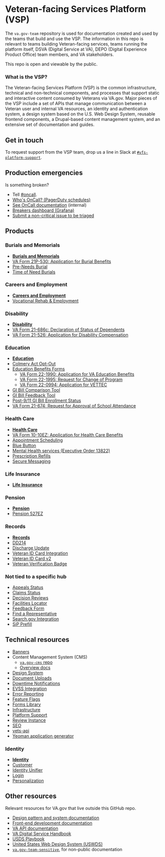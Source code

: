 # Veteran-facing Services Platform (VSP)
The `va.gov-team` repository is used for documentation created and used by the teams that build and use the VSP. The information in this repo is relevant to teams building Veteran-facing services, teams running the platform itself, DSVA (Digital Service at VA), DEPO (Digital Experience Product Office) team members, and VA stakeholders.

This repo is open and viewable by the public.

### What is the VSP?
The Veteran-facing Services Platform (VSP) is the common infrastructure, technical and non-technical components, and processes that support static and interactive content consumed by Veterans via VA.gov. Major pieces of the VSP include a set of APIs that manage communication between a Veteran user and internal VA resources, an identity and authentication system, a design system based on the U.S. Web Design System, reusable frontend components, a Drupal-based content management system, and an extensive set of documentation and guides.

## Get in touch

To request support from the VSP team, drop us a line in Slack at [`#vfs-platform-support`](https://dsva.slack.com/messages/CBU0KDSB1).


<!--
 TODO: update org chart
 * [Org chart](https://github.com/department-of-veterans-affairs/vets.gov-team/blob/master/Administrative/org-chart.md) (internal, out of date)
 -->

## Production emergencies

Is something broken?

* Tell [#oncall](https://dsva.slack.com/messages/C30LCU8S3).
* [Who's OnCall? (PagerDuty schedules)](https://dsva.pagerduty.com/schedules)
* [See OnCall documentation](https://github.com/department-of-veterans-affairs/va.gov-team-sensitive/tree/master/OnCall) (internal)
* [Breakers dashboard (Grafana)](http://grafana.vetsgov-internal/dashboard/db/breakers?orgId=1)
* [Submit a non-critical issue to be triaged](https://github.com/department-of-veterans-affairs/va.gov-team/issues/new?assignees=&labels=triage%2C+triage-incident&template=triage-incident-template.md&title=)

## Products

### Burials and Memorials

* [**Burials and Memorials**](https://github.com/department-of-veterans-affairs/va.gov-team/tree/master/products/burials-memorials)
* [VA Form 21P-530: Application for Burial Benefits
]()
* [Pre-Needs Burial](https://github.com/department-of-veterans-affairs/va.gov-team/tree/master/products/burials-memorials/pre-need)
* [Time of Need Burials]()

### Careers and Employment

* [**Careers and Employment**](https://github.com/department-of-veterans-affairs/va.gov-team/tree/master/products/education-careers)
* [Vocational Rehab & Employment](https://github.com/department-of-veterans-affairs/va.gov-team/tree/master/products/education-careers/vocational-rehab)

### Disability

* [**Disability**](https://github.com/department-of-veterans-affairs/va.gov-team/tree/master/products/disability)
* [VA Form 21-686c: Declaration of Status of Dependents](https://github.com/department-of-veterans-affairs/va.gov-team/tree/master/products/disability/declare-dependent)
* [VA Form 21-526: Application for Disability Compensation](https://github.com/department-of-veterans-affairs/va.gov-team/tree/master/products/disability/526ez)

### Education

* [**Education**](https://github.com/department-of-veterans-affairs/va.gov-team/tree/master/products/education-careers)
* [Colmery Act Opt-Out](https://github.com/department-of-veterans-affairs/va.gov-team/tree/master/products/education-careers/opt-out)
* [Education Benefits Forms](https://github.com/department-of-veterans-affairs/va.gov-team/tree/master/products/education-careers/application)
    * [VA Form 22-1990: Application for VA Education Benefits](https://github.com/department-of-veterans-affairs/va.gov-team/tree/master/products/education-careers/application/1990)
    * [VA Form 22-1995: Request for Change of Program](https://github.com/department-of-veterans-affairs/va.gov-team/tree/master/products/education-careers/application/1995)
    * [VA Form 22-0994: Application for VETTEC](https://github.com/department-of-veterans-affairs/va.gov-team/tree/master/products/education-careers/application/vettec-0994)
* [GI Bill Comparison Tool](https://github.com/department-of-veterans-affairs/va.gov-team/tree/master/products/education-careers/school-comparison-tool)
* [GI Bill Feedback Tool](https://github.com/department-of-veterans-affairs/va.gov-team/tree/master/products/education-careers/school-feedback-tool)
* [Post-9/11 GI Bill Enrollment Status](https://github.com/department-of-veterans-affairs/va.gov-team/tree/master/products/education-careers/statement-of-benefits)
* [VA Form 21-674: Request for Approval of School Attendance](https://github.com/department-of-veterans-affairs/va.gov-team/tree/master/products/education-careers/school-attendance)

### Health Care

* [**Health Care**](https://github.com/department-of-veterans-affairs/va.gov-team/tree/master/products/health-care)
* [VA Form 10-10EZ: Application for Health Care Benefits](https://github.com/department-of-veterans-affairs/va.gov-team/tree/master/products/health-care/application)
* [Appointment Scheduling](https://github.com/department-of-veterans-affairs/va.gov-team/tree/master/products/health-care/appointments)
* [Blue Button](https://github.com/department-of-veterans-affairs/va.gov-team/tree/master/products/health-care/medical-records)
* [Mental Health services (Executive Order 13822)]()
* [Prescription Refills](https://github.com/department-of-veterans-affairs/va.gov-team/tree/master/products/health-care/prescription-refills)
* [Secure Messaging](https://github.com/department-of-veterans-affairs/va.gov-team/tree/master/products/health-care/secure-messaging)

### Life Insurance

* [**Life Insurance**](https://github.com/department-of-veterans-affairs/va.gov-team/tree/master/products/life-insurance)

### Pension

* [**Pension**](https://github.com/department-of-veterans-affairs/va.gov-team/tree/master/products/pension)
* [Pension 527EZ](https://github.com/department-of-veterans-affairs/va.gov-team/tree/master/products/pension/application)

### Records

* [**Records**](https://github.com/department-of-veterans-affairs/va.gov-team/tree/master/products/veteran-military-records)
* [DD214](https://github.com/department-of-veterans-affairs/va.gov-team/tree/master/products/veteran-military-records/dd214)
* [Discharge Update](https://github.com/department-of-veterans-affairs/va.gov-team/tree/master/products/veteran-military-records/discharge-update)
* [Veteran ID Card Integration](https://github.com/department-of-veterans-affairs/va.gov-team/tree/master/products/veteran-id-cards)
* [Veteran ID Card v2](https://github.com/department-of-veterans-affairs/va.gov-team/tree/master/products/veteran-id-cards)
* [Veteran Verification Badge]()

### Not tied to a specific hub

* [Appeals Status](https://github.com/department-of-veterans-affairs/va.gov-team/tree/master/products/claim-appeal-status)
* [Claims Status](https://github.com/department-of-veterans-affairs/va.gov-team/tree/master/products/claim-appeal-status)
* [Decision Reviews](https://github.com/department-of-veterans-affairs/va.gov-team/tree/master/products/decision-reviews)
* [Facilities Locator](https://github.com/department-of-veterans-affairs/va.gov-team/tree/master/products/facilities/facility-locator)
* [Feedback Form]()
* [Find a Representative](https://github.com/department-of-veterans-affairs/va.gov-team/tree/master/products/find-a-representative)
* [Search.gov Integration](https://github.com/department-of-veterans-affairs/va.gov-team/tree/master/products/global/search)
* [SiP Prefill](https://github.com/department-of-veterans-affairs/va.gov-team/tree/master/products/global/global-form-features)

## Technical resources

* [Banners](https://github.com/department-of-veterans-affairs/va.gov-team/tree/master/products/global/banners)
* Content Management System (CMS)
    * [`va.gov-cms` repo](https://github.com/department-of-veterans-affairs/va.gov-cms/)
    * [Overview docs](https://department-of-veterans-affairs.github.io/veteran-facing-services-tools/platform/architecture/cms/)
* [Design System](https://github.com/department-of-veterans-affairs/va.gov-team/tree/master/platform/design/design-system)
* [Document Uploads]()
* [Downtime Notifications]()
* [EVSS Integration](https://github.com/department-of-veterans-affairs/va.gov-team/tree/master/products/evss-integration)
* [Error Reporting]()
* [Feature Flags]()
* [Forms Library]()
* [Infrastructure](https://github.com/department-of-veterans-affairs/va.gov-team/tree/master/platform/engineering/infrastructure)
* [Platform Support]()
* [Review Instance](https://github.com/department-of-veterans-affairs/va.gov-team/blob/master/platform/engineering/review-instance.md)
* [SEO](https://github.com/department-of-veterans-affairs/va.gov-team/blob/master/platform/information-architecture/seo-best-practices.md)
* [vets-api](https://github.com/department-of-veterans-affairs/va.gov-team/tree/master/platform/engineering/backend/vets-api)
* [Yeoman application generator](https://github.com/department-of-veterans-affairs/va.gov-team/blob/master/platform/engineering/Yeoman%20application%20generator.md)

### Identity

* [**Identity**](https://github.com/department-of-veterans-affairs/va.gov-team/tree/master/products/identity-personalization)
* [Customer](https://github.com/department-of-veterans-affairs/va.gov-team/tree/master/products/identity-personalization/customer)
* [Identity Unifier](https://github.com/department-of-veterans-affairs/va.gov-team/tree/master/products/identity-personalization/identity-unifier)
* [Login](https://github.com/department-of-veterans-affairs/va.gov-team/tree/master/products/identity-personalization/login)
* [Personalization](https://github.com/department-of-veterans-affairs/va.gov-team/tree/master/products/identity-personalization/personalization%202.0) 

## Other resources

Relevant resources for VA.gov that live outside this GitHub repo.

* [Design pattern and system documentation](https://design.va.gov/)
* [Front-end development documentation](https://department-of-veterans-affairs.github.io/veteran-facing-services-tools/getting-started)
* [VA API documentation](https://developer.va.gov/)
* [VA Digital Service Handbook](https://department-of-veterans-affairs.github.io/va-digital-service-handbook/)
* [USDS Playbook](https://playbook.cio.gov/)
* [United States Web Design System (USWDS)](https://designsystem.digital.gov/)
* [`va.gov-team-sensitive`](https://github.com/department-of-veterans-affairs/va.gov-team-sensitive/), for non-public documentation
